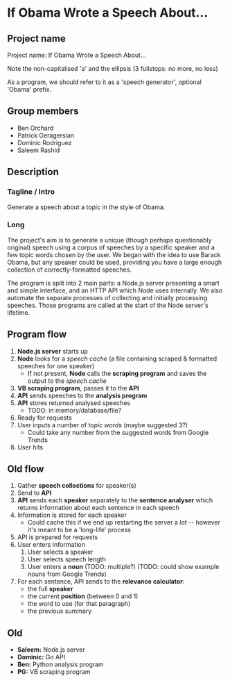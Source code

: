 If Obama Wrote a Speech About...
================================

Project name
------------

Project name: If Obama Wrote a Speech About...

Note the non-capitalised 'a' and the ellipsis (3 fullstops: no more, no less)

As a program, we should refer to it as a 'speech generator', optional 'Obama'
prefix.


Group members
-------------

  * Ben Orchard
  * Patrick Geragersian
  * Dominic Rodriguez
  * Saleem Rashid


Description
-----------

### Tagline / Intro

Generate a speech about a topic in the style of Obama.


### Long

The project's aim is to generate a unique (though perhaps questionably original)
speech using a corpus of speeches by a specific speaker and a few topic words
chosen by the user. We began with the idea to use Barack Obama, but any speaker
could be used, providing you have a large enough collection of
correctly-formatted speeches.

The program is split into 2 main parts: a Node.js server presenting a smart and
simple interface, and an HTTP API which Node uses internally. We also automate
the separate processes of collecting and initially processing speeches. Those
programs are called at the start of the Node server's lifetime.


Program flow
------------

  1. **Node.js server** starts up
  2. **Node** looks for a *speech cache* (a file containing scraped & formatted
     speeches for one speaker)
       * If not present, **Node** calls the **scraping program** and saves the
         output to the *speech cache*
  3. **VB scraping program**, passes it to the **API**
  4. **API** sends speeches to the **analysis program**
  5. **API** stores returned analysed speeches
       * TODO: in memory/database/file?
  6. Ready for requests
  7. User inputs a number of *topic words* (maybe suggested 3?)
       * Could take any number from the suggested words from Google Trends
  8. User hits


Old flow
--------

  1. Gather **speech collections** for speaker(s)
  2. Send to **API**
  3. **API** sends each **speaker** separately to the **sentence analyser**
     which returns information about each sentence in each speech
  4. Information is stored for each speaker
       * Could cache this if we end up restarting the server a *lot* -- however
         it's meant to be a 'long-life' process
  5. API is prepared for requests
  6. User enters information
       1. User selects a speaker
       2. User selects speech length
       3. User enters a **noun** (TODO: multiple?) (TODO: could show example
          nouns from Google Trends)
  7. For each sentence, API sends to the **relevance calculator**:
       * the full **speaker**
       * the current **position** (between 0 and 1)
       * the word to use (for that paragraph)
       * the previous summary


Old
---

  * **Saleem:** Node.js server
  * **Dominic:** Go API
  * **Ben:** Python analysis program
  * **PG:** VB scraping program
